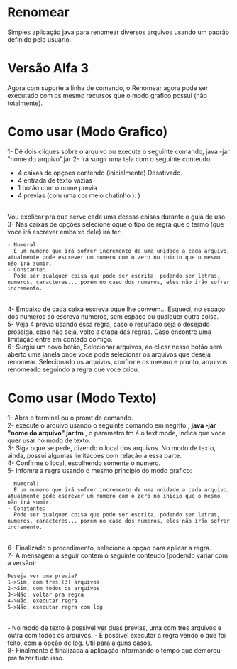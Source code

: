 # Renomear
Simples aplicação java para renomear diversos arquivos usando um padrão definido pelo usuario.

# Versão Alfa 3
Agora com suporte a linha de comando, o Renomear agora pode ser executado com os mesmo recursos que o modo grafico possui (não totalmente).

# Como usar (Modo Grafico)

1- Dê dois cliques sobre o arquivo ou execute o seguinte comando, java -jar "nome do arquivo".jar
2- Irá surgir uma tela com o seguinte conteudo:
<l>
- 4 caixas de opçoes contendo (inicialmente) Desativado.
- 4 entrada de texto vazias
- 1 botão com o nome previa
- 4 previas (com uma cor meio chatinho ): )
 </l>
  </br>
  Vou explicar pra que serve cada uma dessas coisas durante o guia de uso.
  </br>
3- Nas caixas de opções selecione oque o tipo de regra que o termo (que voce irá escrever embaixo dele) irá ter:
</br>

    - Numeral:
      É um numero que irá sofrer incremento de uma unidade a cada arquivo, atualmente pode escrever um numero com o zero no inicio que o mesmo não irá sumir.
    - Constante:
      Pode ser qualquer coisa que pode ser escrita, podendo ser letras, numeros, caracteres... porém no caso dos numeros, eles não irão sofrer incremento.

</br>
4- Embaixo de cada caixa escreva oque lhe convem... Esqueci, no espaço dos numeros só escreva numeros, sem espaço ou qualquer outra coisa.
</br>
5- Veja 4 previa usando essa regra, caso o resultado seja o desejado prossiga, caso não seja, volte a etapa das regras. Caso encontre uma limitação entre em contado comigo.
</br>
6- Surgiu um novo botão, Selecionar arquivos, ao clicar nesse botão será aberto uma janela onde voce pode selecionar os arquivos que deseja renomear. Selecionado os arquivos, confirme os mesmo e pronto, arquivos renomeado seguindo a regra que voce criou.

# Como usar (Modo Texto)

1- Abra o terminal ou o promt de comando.
</br>
2- execute o arquivo usando o seguinte comando em negrito , **java -jar "nome do arquivo".jar tm** , o parametro tm é o text mode, indica que voce quer usar no modo de texto.
</br>
3- Siga oque se pede, dizendo o local dos arquivos. No modo de texto, ainda, possui algumas limitaçoes com relação a essa parte.
</br>
4- Confirme o local, escolhendo somente o numero.
</br>
5- Infomre a regra usando o mesmo principio do modo grafico:

    - Numeral:
      É um numero que irá sofrer incremento de uma unidade a cada arquivo, atualmente pode escrever um numero com o zero no inicio que o mesmo não irá sumir.
    - Constante:
      Pode ser qualquer coisa que pode ser escrita, podendo ser letras, numeros, caracteres... porém no caso dos numeros, eles não irão sofrer incremento.

</br>
6- Finalizado o procedimento, selecione a opçao para aplicar a regra.
</br>
7- A mensagem a seguir contem o seguinte conteudo (podendo variar com a versão): 
</br>

    Deseja ver uma previa?
    1->Sim, com tres (3) arquivos
    2->Sim, com todos os arquivos
    3->Não, voltar pra regra
    4->Não, executar regra
    5->Não, executar regra com log
    
</br> 
<l>
- No modo de texto é possivel ver duas previas, uma com tres arquivos e outra com todos os arquivos.
- É possivel executar a regra vendo o que foi feito, com a opção de log. Util para alguns casos.
</l>
</br>
8- Finalmente é finalizada a aplicação informando o tempo que demorou pra fazer tudo isso.
